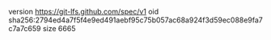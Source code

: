 version https://git-lfs.github.com/spec/v1
oid sha256:2794ed4a7f5f4e9ed491aebf95c75b057ac68a924f3d59ec088e9fa7c7a7c659
size 6665
